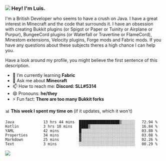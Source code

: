 <h3 style="margin: auto;"><img src="https://avatars.githubusercontent.com/u/39528861?s=48&v=4" ></img> Hey! I'm Luis.</h3>

I'm a British Developer who seems to have a crush on Java. I have a great interest in Minecraft and the code that surrounds it. I have an obsession with creating Bukkit plugins (or Spigot or Paper or Tuinity or Airplane or Purpur), BungeeCord plugins (or Waterfall or Travertine or FlameCord), Minestom extensions, Velocity plugins, Forge mods and Fabric mods. If you have any questions about these subjects theres a high chance I can help you.
  
Have a look around my profile, you might believe the first sentence of this description.

- 🌱 I’m currently learning **Fabric**
- 💬 Ask me about **Minecraft**
- 📫 How to reach me: **Discord: SLL#5314**
- 😄 Pronouns: **he/they**
- ⚡ Fun fact: **There are too many Bukkit forks**

📊 **This week I spent my time on** (if it updates, which it won't)
<!--START_SECTION:waka-->

```text
Java             13 hrs 44 mins  ██████████████████▒░░░░░░   72.94 %
Kotlin           3 hrs 10 mins   ████▒░░░░░░░░░░░░░░░░░░░░   16.84 %
YAML             42 mins         █░░░░░░░░░░░░░░░░░░░░░░░░   03.80 %
Properties       34 mins         ▓░░░░░░░░░░░░░░░░░░░░░░░░   03.08 %
Markdown         25 mins         ▓░░░░░░░░░░░░░░░░░░░░░░░░   02.26 %
Text             3 mins          ░░░░░░░░░░░░░░░░░░░░░░░░░   00.29 %
```

<!--END_SECTION:waka-->

<a href="https://sllcoding.dev"><img src="https://github-readme-stats.vercel.app/api?username=SLLCoding&show_icons=true&theme=great-gatsby" /></a>
